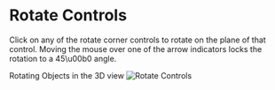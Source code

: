 # Rotate Controls

Click on any of the rotate corner controls to rotate on the plane of that control. Moving the mouse over one of the arrow indicators locks the rotation to a 45\u00b0 angle.

Rotating Objects in the 3D view
![Rotate Controls](https://www.matterhackers.com/r/1oH3i1)
